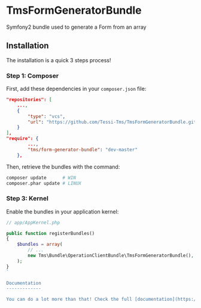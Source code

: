 TmsFormGeneratorBundle
======================

Symfony2 bundle used to generate a Form from an array

Installation
------------

The installation is a quick 3 steps process!

### Step 1: Composer

First, add these dependencies in your `composer.json` file:

```json
"repositories": [
    ...,
    {
        "type": "vcs",
        "url": "https://github.com/Tessi-Tms/TmsFormGeneratorBundle.git"
    }
],
"require": {
        ...,
        "tms/form-generator-bundle": "dev-master"
    },
```

Then, retrieve the bundles with the command:

```sh
composer update      # WIN
composer.phar update # LINUX
```

### Step 3: Kernel

Enable the bundles in your application kernel:

```php
// app/AppKernel.php

public function registerBundles()
{
    $bundles = array(
        // ...
        new Tms\Bundle\OperationClientBundle\TmsFormGeneratorBundle(),
    );
}
`

Documentation
-------------

You can do a lot more than that! Check the full [documentation](https://github.com/Tessi-Tms/TmsFormGeneratorBundle/blob/master/Resources/doc/index.md)!``